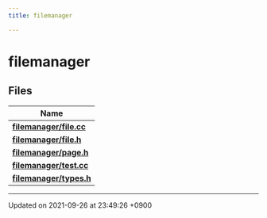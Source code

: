 ```yaml
---
title: filemanager

---
```


# filemanager



## Files

| Name           |
| -------------- |
| **[filemanager/file.cc](/Files/file_8cc#file-file.cc)**  |
| **[filemanager/file.h](/Files/file_8h#file-file.h)**  |
| **[filemanager/page.h](/Files/page_8h#file-page.h)**  |
| **[filemanager/test.cc](/Files/test_8cc#file-test.cc)**  |
| **[filemanager/types.h](/Files/types_8h#file-types.h)**  |






-------------------------------

Updated on 2021-09-26 at 23:49:26 +0900
